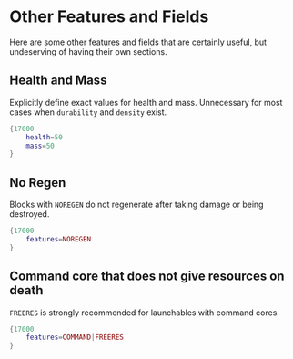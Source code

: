 # Other Features and Fields

Here are some other features and fields that are certainly useful, but undeserving of having their own sections.

## Health and Mass
Explicitly define exact values for health and mass.
Unnecessary for most cases when `durability` and `density` exist.
```lua
{17000
    health=50
    mass=50
}
```

## No Regen
Blocks with `NOREGEN` do not regenerate after taking damage or being destroyed.
```lua
{17000
    features=NOREGEN
}
```

## Command core that does not give resources on death
`FREERES` is strongly recommended for launchables with command cores.
```lua
{17000
    features=COMMAND|FREERES
}
```
